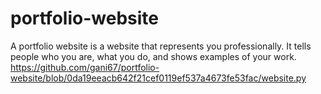 # portfolio-website
A portfolio website is a website that represents you professionally. It tells people who you are, what you do, and shows examples of your work.
https://github.com/gani67/portfolio-website/blob/0da19eeacb642f21cef0119ef537a4673fe53fac/website.py

